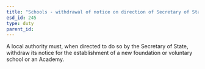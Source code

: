 ```yaml
---
title: "Schools - withdrawal of notice on direction of Secretary of State"
esd_id: 245
type: duty
parent_id:  
---
```


A local authority must, when directed to do so by the Secretary of State, withdraw its notice for the establishment of a new foundation or voluntary school or an Academy.

